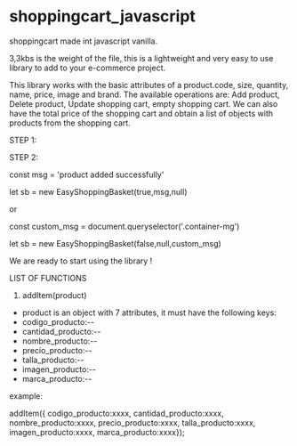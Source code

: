 # shoppingcart_javascript
shoppingcart made int javascript vanilla.

3,3kbs is the weight of the file, this is a lightweight and very easy to use library to add to your e-commerce project.

This library works with the basic attributes of a product.code, size, quantity, name, price, image and brand.
The available operations are:
Add product, Delete product, Update shopping cart, empty shopping cart. We can also have the total price of the shopping cart and obtain a list of objects with products from the shopping cart.



STEP 1:


<script src="easy-shoppingbasket-min.js"></script>


STEP 2:

const msg = 'product added successfully'

let sb = new EasyShoppingBasket(true,msg,null)

or 


const custom_msg = document.queryselector('.container-mg')

let sb = new EasyShoppingBasket(false,null,custom_msg)




We are ready to start using the library !


LIST OF FUNCTIONS


1. addItem(product)

* product is an object with 7 attributes, it must have the following keys:
* codigo_producto:--
* cantidad_producto:--
* nombre_producto:--
* precio_producto:--
* talla_producto:--
* imagen_producto:--
* marca_producto:--

example:

addItem({
codigo_producto:xxxx,
cantidad_producto:xxxx,
nombre_producto:xxxx,
precio_producto:xxxx,
talla_producto:xxxx,
imagen_producto:xxxx,
marca_producto:xxxx});








